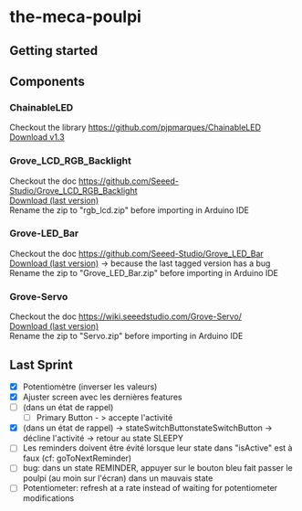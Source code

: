 # the-meca-poulpi

## Getting started

## Components

### ChainableLED
Checkout the library https://github.com/pjpmarques/ChainableLED  
[Download v1.3](https://github.com/pjpmarques/ChainableLED/releases/tag/v1.3)

### Grove_LCD_RGB_Backlight
Checkout the doc https://github.com/Seeed-Studio/Grove_LCD_RGB_Backlight  
[Download (last version)](https://github.com/Seeed-Studio/Grove_LCD_RGB_Backlight/archive/refs/heads/master.zip)  
Rename the zip to "rgb_lcd.zip" before importing in Arduino IDE

### Grove-LED_Bar
Checkout the doc https://github.com/Seeed-Studio/Grove_LED_Bar  
[Download (last version)](https://github.com/Seeed-Studio/Grove_LED_Bar/archive/refs/tags/1.0.0.zip) -> because the last tagged version has a bug
Rename the zip to "Grove_LED_Bar.zip" before importing in Arduino IDE

### Grove-Servo
Checkout the doc https://wiki.seeedstudio.com/Grove-Servo/  
[Download (last version)](https://github.com/Seeed-Studio/Seeed_PCA9685/archive/refs/heads/master.zip)  
Rename the zip to "Servo.zip" before importing in Arduino IDE

## Last Sprint

* [x] Potentiomètre (inverser les valeurs)
* [x] Ajuster screen avec les dernières features
* [ ] (dans un état de rappel) 
    * [ ] Primary Button - > accepte l'activité
* [x] (dans un état de rappel) -> stateSwitchButtonstateSwitchButton -> décline l'activité -> retour au state SLEEPY
* [ ] Les reminders doivent être évité lorsque leur state dans "isActive" est à faux (cf: goToNextReminder)
* [ ] bug: dans un state REMINDER, appuyer sur le bouton bleu fait passer le poulpi (au moin sur l'écran) dans un mauvais state
* [ ] Potentiometer: refresh at a rate instead of waiting for potentiometer modifications 
